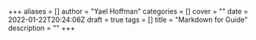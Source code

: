 +++
aliases = []
author = "Yael Hoffman"
categories = []
cover = ""
date = 2022-01-22T20:24:06Z
draft = true
tags = []
title = "Markdown for Guide"
description = ""
+++
